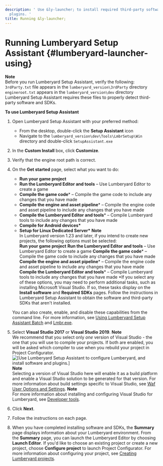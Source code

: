 ```yaml
---
description: ' Use &ly-launcher; to install required third-party software, SDKs, and
  plugins. '
title: Running &ly-launcher;
---
```

# Running Lumberyard Setup Assistant {#lumberyard-launcher-using}

**Note**  
Before you run Lumberyard Setup Assistant, verify the following:  
`3rdParty.txt` file appears in the `lumberyard_version\3rdParty` directory
`engineroot.txt` appears in the `lumberyard_version\dev` directory
 Lumberyard Setup Assistant requires these files to properly detect third\-party software and SDKs\.

**To use Lumberyard Setup Assistant**

1. Open Lumberyard Setup Assistant with your preferred method:
   + From the desktop, double\-click the **Setup Assistant** icon
   + Navigate to the `lumberyard_version\dev\Tools\LmbrSetup\Win` directory and double\-click `SetupAssistant.exe`

1. In the **Custom Install** box, click **Customize**\.

1. Verify that the engine root path is correct\.

1. On the **Get started** page, select what you want to do:
   + **Run your game project**
   + **Run the Lumberyard Editor and tools** – Use Lumberyard Editor to create a game
   + **Compile the game code**\* – Compile the game code to include any changes that you have made
   + **Compile the engine and asset pipeline**\* – Compile the engine code and asset pipeline to include any changes that you have made
   + **Compile the Lumberyard Editor and tools**\* – Compile Lumberyard tools to include any changes that you have made
   + **Compile for Android devices\***
   + **Setup for Linux Dedicated Server\***
**Note**  
In Lumberyard version 1\.23 and later, if you intend to create new projects, the following options must be selected:  
**Run your game project**
**Run the Lumberyard Editor and tools** – Use Lumberyard Editor to create a game
**Compile the game code**\* – Compile the game code to include any changes that you have made
**Compile the engine and asset pipeline**\* – Compile the engine code and asset pipeline to include any changes that you have made
**Compile the Lumberyard Editor and tools**\* – Compile Lumberyard tools to include any changes that you have made
\*If you select any of these options, you may need to perform additional tasks, such as installing Microsoft Visual Studio\. If so, these tasks display on the **Install software** and **Required SDKs** pages\. Follow the instructions in Lumberyard Setup Assistant to obtain the software and third\-party SDKs that aren't installed\.

   You can also create, enable, and disable these capabilities from the command line\. For more information, see [Using Lumberyard Setup Assistant Batch](/docs/userguide/lumberyard-launcher-batch-using.md) and [Lmbr\.exe](/docs/userguide/lmbr-exe.md)\.

1. Select **Visual Studio 2017** or **Visual Studio 2019**\.
**Note**  
We recommend that you select only *one* version of Visual Studio \- the one that you will use to compile your projects\. If both are enabled, you will be asked which compiler to use when you rebuild your project in Project Configurator\.  
![\[Use Lumberyard Setup Assistant to configure Lumberyard, and install software and plugins.\]](/images/userguide/setup/ui-setup-assistant-1.24.png)
**Note**  
Selecting a version of Visual Studio here will enable it as a build platform and enable a Visual Studio solution to be generated for that version\. For more information about build settings specific to Visual Studio, see [Waf User Options and Settings](/docs/userguide/waf/user-options-and-settings.md)\.
**Note**  
For more information about installing and configuring Visual Studio for Lumberyard, see [Developer tools](/docs/userguide/setup/system-requirements#lumberyard-visual-studio-requirement)\.

1. Click **Next**\.

1. Follow the instructions on each page\.

1. When you have completed installing software and SDKs, the **Summary** page displays information about your Lumberyard environment\. From the **Summary** page, you can launch the Lumberyard Editor by choosing **Launch Editor**\. If you'd like to choose an existing project or create a new project, choose **Configure project** to launch Project Configurator\. For more information about configuring your project, see [Creating Lumberyard projects](/docs/userguide/configurator/intro.md)\.
